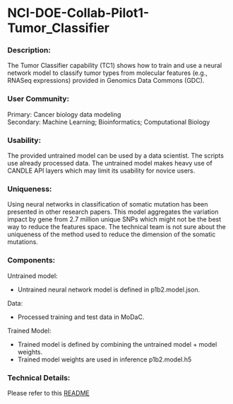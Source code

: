 # NCI-DOE-Collab-Pilot1-Tumor_Classifier

### Description:
The Tumor Classifier capability (TC1) shows how to train and use a neural network model to classify tumor types from molecular features 
(e.g., RNASeq expressions) provided in Genomics Data Commons (GDC).

### User Community:	
Primary: Cancer biology data modeling<br />
Secondary: Machine Learning; Bioinformatics; Computational Biology

### Usability:	
The provided untrained model can be used by a data scientist. The scripts use already processed data. The untrained model makes heavy use of CANDLE API layers which may limit its usability for novice users.

### Uniqueness:	
Using neural networks in classification of somatic mutation has been presented in other research papers. This model aggregates the variation impact by gene from 2.7 million unique SNPs which might not be the best way to reduce the features space. The technical team is not sure about the uniqueness of the method used to reduce the dimension of the somatic mutations.

### Components:	

Untrained model: 
* Untrained neural network model is defined in p1b2.model.json.

Data:
* Processed training and test data in MoDaC.

Trained Model:
* Trained model is defined by combining the untrained model + model weights.
* Trained model weights are used in inference p1b2.model.h5

### Technical Details:
Please refer to this [README](./Pilot1/TC1/README.md)
